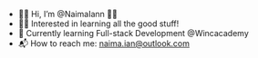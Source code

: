 - 👋🏼 Hi, I’m @NaimaIann 👩🏻
- 🤌🏼 Interested in learning all the good stuff!
- 🌱 Currently learning Full-stack Development @Wincacademy
- 📬 How to reach me: naima.ian@outlook.com

<!---
NaimaIann/NaimaIann is a ✨ special ✨ repository because its `README.md` (this file) appears on your GitHub profile.
You can click the Preview link to take a look at your changes.
--->
